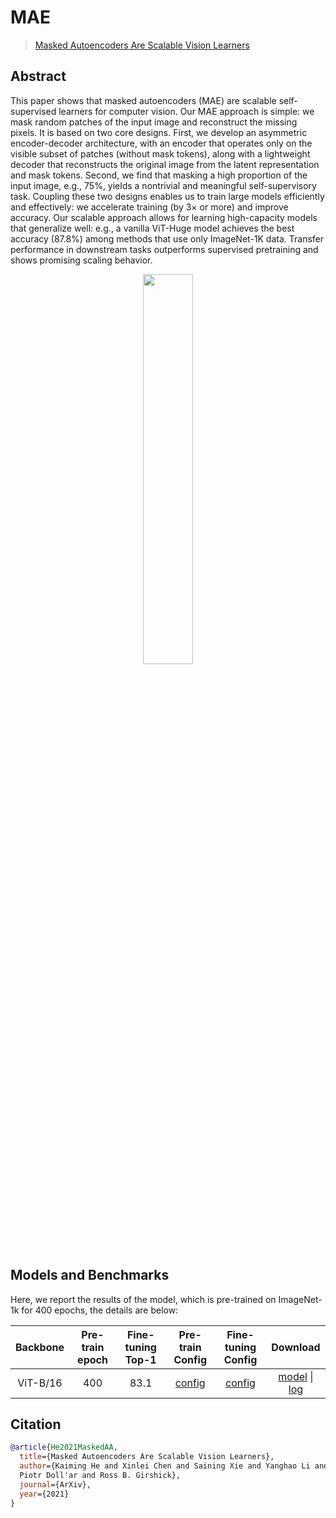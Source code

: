# MAE

> [Masked Autoencoders Are Scalable Vision Learners](https://arxiv.org/abs/2111.06377)

<!-- [ALGORITHM] -->

## Abstract

This paper shows that masked autoencoders (MAE) are
scalable self-supervised learners for computer vision. Our
MAE approach is simple: we mask random patches of the
input image and reconstruct the missing pixels. It is based
on two core designs. First, we develop an asymmetric
encoder-decoder architecture, with an encoder that operates only on the
visible subset of patches (without mask tokens), along with a lightweight
decoder that reconstructs the original image from the latent representation
and mask tokens. Second, we find that masking a high proportion
of the input image, e.g., 75%, yields a nontrivial and
meaningful self-supervisory task. Coupling these two designs enables us to
train large models efficiently and effectively: we accelerate
training (by 3× or more) and improve accuracy. Our scalable approach allows
for learning high-capacity models that generalize well: e.g., a vanilla
ViT-Huge model achieves the best accuracy (87.8%) among
methods that use only ImageNet-1K data. Transfer performance in downstream tasks outperforms supervised pretraining and shows promising scaling behavior.

<div align="center">
<img src="https://user-images.githubusercontent.com/30762564/150733959-2959852a-c7bd-4d3f-911f-3e8d8839fe67.png" width="40%"/>
</div>

## Models and Benchmarks

Here, we report the results of the model, which is pre-trained on ImageNet-1k
for 400 epochs, the details are below:

| Backbone | Pre-train epoch | Fine-tuning Top-1 |                                                         Pre-train Config                                                          |                                                                 Fine-tuning Config                                                                 |                                                                                                                      Download                                                                                                                       |
| :------: | :-------------: | :---------------: | :-------------------------------------------------------------------------------------------------------------------------------: | :------------------------------------------------------------------------------------------------------------------------------------------------: | :-------------------------------------------------------------------------------------------------------------------------------------------------------------------------------------------------------------------------------------------------: |
| ViT-B/16 |       400       |       83.1        | [config](https://github.com/open-mmlab/mmselfsup/blob/master/configs/selfsup/mae/mae_vit-base-p16_8xb512-coslr-400e-fp16_in1k.py) | [config](https://github.com/open-mmlab/mmselfsup/blob/master/configs/benchmarks/classification/imagenet/vit-base-p16_ft-8xb128-coslr-100e_in1k.py) | [model](https://download.openmmlab.com/mmselfsup/mae/mae_vit-base-p16_8xb512-coslr-400e_in1k-224_20220223-85be947b.pth) \| [log](https://download.openmmlab.com/mmselfsup/mae/mae_vit-base-p16_8xb512-coslr-300e_in1k-224_20220210_140925.log.json) |

## Citation

```bibtex
@article{He2021MaskedAA,
  title={Masked Autoencoders Are Scalable Vision Learners},
  author={Kaiming He and Xinlei Chen and Saining Xie and Yanghao Li and
  Piotr Doll'ar and Ross B. Girshick},
  journal={ArXiv},
  year={2021}
}
```

